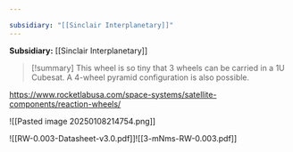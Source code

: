 ```yaml
---

subsidiary: "[[Sinclair Interplanetary]]"
---
```


**Subsidiary:** [[Sinclair Interplanetary]]

>[!summary]
>This wheel is so tiny that 3 wheels can be carried in a 1U Cubesat. A 4-wheel pyramid configuration is also possible.

https://www.rocketlabusa.com/space-systems/satellite-components/reaction-wheels/

![[Pasted image 20250108214754.png]]

![[RW-0.003-Datasheet-v3.0.pdf]]![[3-mNms-RW-0.003.pdf]]